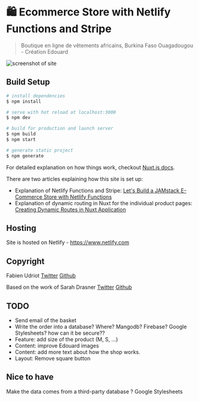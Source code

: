 # 🛍 Ecommerce Store with Netlify Functions and Stripe

> Boutique en ligne de vêtements africains, Burkina Faso Ouagadougou - Création Edouard

![screenshot of site](https://s3-us-west-2.amazonaws.com/s.cdpn.io/28963/ecommerce-screenshot.jpg "E-Commerce Netlify Site")

## Build Setup

``` bash
# install dependencies
$ npm install

# serve with hot reload at localhost:3000
$ npm dev

# build for production and launch server
$ npm build
$ npm start

# generate static project
$ npm generate
```

For detailed explanation on how things work, checkout [Nuxt.js docs](https://nuxtjs.org).

There are two articles explaining how this site is set up:
* Explanation of Netlify Functions and Stripe: [Let's Build a JAMstack E-Commerce Store with Netlify Functions](https://css-tricks.com/lets-build-a-jamstack-e-commerce-store-with-netlify-functions/)
* Explanation of dynamic routing in Nuxt for the individual product pages: [Creating Dynamic Routes in Nuxt Application](https://css-tricks.com/creating-dynamic-routes-in-a-nuxt-application/)


Hosting
-------

Site is hosted on Netlify - https://www.netlify.com

Copyright
---------

Fabien Udriot
[Twitter](https://twitter.com/fudriot)
[Github](https://github.com/fabarea)

Based on the work of Sarah Drasner 
[Twitter](https://twitter.com/sarah_edo)
[Github](https://github.com/sdras)
        
TODO
----

* Send email of the basket
* Write the order into a database? Where? Mangodb? Firebase? Google Stylesheets?
    how can it be secure??
* Feature: add size of the product (M, S, ...)
* Content: improve Edouard images
* Content: add more text about how the shop works.
* Layout: Remove square button 

Nice to have
------------

Make the data comes from a third-party database ? Google Stylesheets
